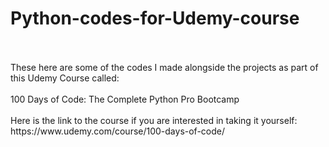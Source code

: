 # Python-codes-for-Udemy-course
<br />
<br />
These here are some of the codes I made alongside the projects as part of this Udemy Course called:
<br />
<br />
100 Days of Code: The Complete Python Pro Bootcamp
<br />
<br />
Here is the link to the course if you are interested in taking it yourself:
<br />
https://www.udemy.com/course/100-days-of-code/
